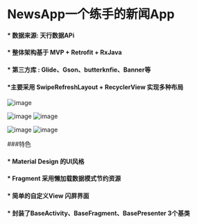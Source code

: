 # NewsApp一个练手的新闻App

#### * 数据来源: 天行数据APi 

#### * 整体架构基于 MVP + Retrofit + RxJava
 
#### * 第三方库 : Glide、Gson、butterknfie、Banner等
 
####  *主要采用 SwipeRefreshLayout + RecyclerView 实现多种布局


![image](https://github.com/qqhahaboy/NewsApp/blob/master/app/images/image1.jpg) 

![image](https://github.com/qqhahaboy/NewsApp/blob/master/app/images/image2.jpg)  ![image](https://github.com/qqhahaboy/NewsApp/blob/master/app/images/image4.jpg) 
  
  
 ![image](https://github.com/qqhahaboy/NewsApp/blob/master/app/images/image5.jpg)  ![image](https://github.com/qqhahaboy/NewsApp/blob/master/app/images/image6.jpg) 
 
 ###特色
  
#### * Material Design 的UI风格
   
#### * Fragment 采用懒加载数据模式节约资源
   
#### * 简单的自定义View 闪屏界面
   
#### * 封装了BaseActivity、BaseFragment、BasePresenter 3个基类
  

